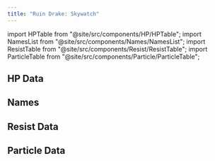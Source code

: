 ```yaml
---
title: "Ruin Drake: Skywatch"
---
```


import HPTable from "@site/src/components/HP/HPTable";
import NamesList from "@site/src/components/Names/NamesList";
import ResistTable from "@site/src/components/Resist/ResistTable";
import ParticleTable from "@site/src/components/Particle/ParticleTable";

## HP Data

<HPTable item_key="ruindrakeskywatch" data_src="enemy" />

## Names

<NamesList item_key="ruindrakeskywatch" data_src="enemy" />

## Resist Data

<ResistTable item_key="ruindrakeskywatch" data_src="enemy" />

## Particle Data

<ParticleTable item_key="ruindrakeskywatch" data_src="enemy" />